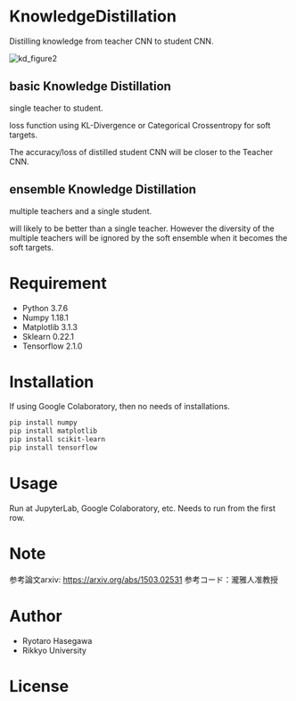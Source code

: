 # KnowledgeDistillation
 
Distilling knowledge from teacher CNN to student CNN.

![kd_figure2](https://user-images.githubusercontent.com/65751048/129522599-0a34fcbc-1a21-4a62-ba16-98f60f346da8.png)
 
## basic Knowledge Distillation
single teacher to student.

loss function using KL-Divergence or Categorical Crossentropy for soft targets.

The accuracy/loss of distilled student CNN will be closer to the Teacher CNN.

## ensemble Knowledge Distillation
multiple teachers and a single student.

will likely to be better than a single teacher. However the diversity of the multiple teachers will be ignored by the soft ensemble when it becomes the soft targets.

 
# Requirement
 
* Python 3.7.6
* Numpy 1.18.1
* Matplotlib 3.1.3
* Sklearn 0.22.1
* Tensorflow 2.1.0
 
# Installation
 
If using Google Colaboratory, then no needs of installations.
 
```bash
pip install numpy
pip install matplotlib
pip install scikit-learn
pip install tensorflow
```
 
# Usage
 
Run at JupyterLab, Google Colaboratory, etc.
Needs to run from the first row.
 
# Note

参考論文arxiv: https://arxiv.org/abs/1503.02531
参考コード：瀧雅人准教授
 
# Author
 
* Ryotaro Hasegawa
* Rikkyo University
 
# License
